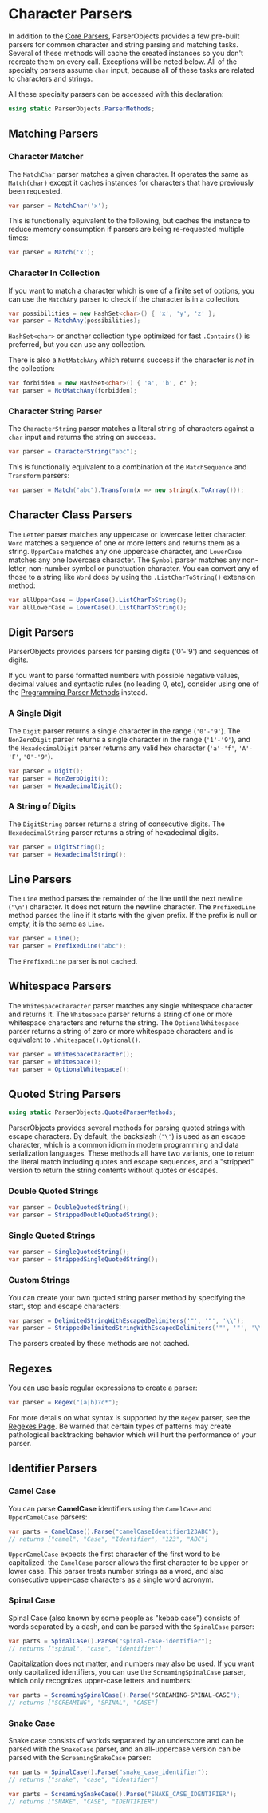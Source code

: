 # Character Parsers

In addition to the [Core Parsers](parsers_core.md), ParserObjects provides a few pre-built parsers for common character and string parsing and matching tasks. Several of these methods will cache the created instances so you don't recreate them on every call. Exceptions will be noted below. All of the specialty parsers assume `char` input, because all of these tasks are related to characters and strings.

All these specialty parsers can be accessed with this declaration:

```csharp
using static ParserObjects.ParserMethods;
```

## Matching Parsers

### Character Matcher

The `MatchChar` parser matches a given character. It operates the same as `Match(char)` except it caches instances for characters that have previously been requested.

```csharp
var parser = MatchChar('x');
```

This is functionally equivalent to the following, but caches the instance to reduce memory consumption if parsers are being re-requested multiple times:

```csharp
var parser = Match('x');
```

### Character In Collection

If you want to match a character which is one of a finite set of options, you can use the `MatchAny` parser to check if the character is in a collection. 

```csharp
var possibilities = new HashSet<char>() { 'x', 'y', 'z' };
var parser = MatchAny(possibilities);
```

`HashSet<char>` or another collection type optimized for fast `.Contains()` is preferred, but you can use any collection. 

There is also a `NotMatchAny` which returns success if the character is *not* in the collection:

```csharp
var forbidden = new HashSet<char>() { 'a', 'b', c' };
var parser = NotMatchAny(forbidden);
```

### Character String Parser

The `CharacterString` parser matches a literal string of characters against a `char` input and returns the string on success.

```csharp
var parser = CharacterString("abc");
```

This is functionally equivalent to a combination of the `MatchSequence` and `Transform` parsers:

```csharp
var parser = Match("abc").Transform(x => new string(x.ToArray()));
```

## Character Class Parsers

The `Letter` parser matches any uppercase or lowercase letter character. `Word` matches a sequence of one or more letters and returns them as a string. `UpperCase` matches any one uppercase character, and `LowerCase` matches any one lowercase character. The `Symbol` parser matches any non-letter, non-number symbol or punctuation character. You can convert any of those to a string like `Word` does by using the `.ListCharToString()` extension method:

```csharp
var allUpperCase = UpperCase().ListCharToString();
var allLowerCase = LowerCase().ListCharToString();
```

## Digit Parsers

ParserObjects provides parsers for parsing digits ('0'-'9') and sequences of digits.

If you want to parse formatted numbers with possible negative values, decimal values and syntactic rules (no leading 0, etc), consider using one of the [Programming Parser Methods](parsers_programming.md) instead.

### A Single Digit

The `Digit` parser returns a single character in the range (`'0'-'9'`). The `NonZeroDigit` parser returns a single character in the range (`'1'-'9'`), and the `HexadecimalDigit` parser returns any valid hex character (`'a'-'f'`, `'A'-'F'`, `'0'-'9'`).

```csharp
var parser = Digit();
var parser = NonZeroDigit();
var parser = HexadecimalDigit();
```

### A String of Digits

The `DigitString` parser returns a string of consecutive digits. The `HexadecimalString` parser returns a string of hexadecimal digits.

```csharp
var parser = DigitString();
var parser = HexadecimalString();
```

## Line Parsers

The `Line` method parses the remainder of the line until the next newline (`'\n'`) character. It does not return the newline character. The `PrefixedLine` method parses the line if it starts with the given prefix. If the prefix is null or empty, it is the same as `Line`.

```csharp
var parser = Line();
var parser = PrefixedLine("abc");
```

The `PrefixedLine` parser is not cached.

## Whitespace Parsers

The `WhitespaceCharacter` parser matches any single whitespace character and returns it. The `Whitespace` parser returns a string of one or more whitespace characters and returns the string. The `OptionalWhitespace` parser returns a string of zero or more whitespace characters and is equivalent to `.Whitespace().Optional()`.

```csharp
var parser = WhitespaceCharacter();
var parser = Whitespace();
var parser = OptionalWhitespace();
```

## Quoted String Parsers

```csharp
using static ParserObjects.QuotedParserMethods;
```

ParserObjects provides several methods for parsing quoted strings with escape characters. By default, the backslash (`'\'`) is used as an escape character, which is a common idiom in modern programming and data serialization languages. These methods all have two variants, one to return the literal match including quotes and escape sequences, and a "stripped" version to return the string contents without quotes or escapes.

### Double Quoted Strings

```csharp
var parser = DoubleQuotedString();
var parser = StrippedDoubleQuotedString();
```

### Single Quoted Strings

```csharp
var parser = SingleQuotedString();
var parser = StrippedSingleQuotedString();
```

### Custom Strings

You can create your own quoted string parser method by specifying the start, stop and escape characters:

```csharp
var parser = DelimitedStringWithEscapedDelimiters('"', '"', '\\');
var parser = StrippedDelimitedStringWithEscapedDelimiters('"', '"', '\\');
```

The parsers created by these methods are not cached.

## Regexes

You can use basic regular expressions to create a parser:

```csharp
var parser = Regex("(a|b)?c*");
```

For more details on what syntax is supported by the `Regex` parser, see the [Regexes Page](regexes.md). Be warned that certain types of patterns may create pathological backtracking behavior which will hurt the performance of your parser. 

## Identifier Parsers

### Camel Case

You can parse **CamelCase** identifiers using the `CamelCase` and `UpperCamelCase` parsers:

```csharp
var parts = CamelCase().Parse("camelCaseIdentifier123ABC");
// returns ["camel", "Case", "Identifier", "123", "ABC"]
```

`UpperCamelCase` expects the first character of the first word to be capitalized. the `CamelCase` parser allows the first character to be upper or lower case. This parser treats number strings as a word, and also consecutive upper-case characters as a single word acronym.

### Spinal Case

Spinal Case (also known by some people as "kebab case") consists of words separated by a dash, and can be parsed with the `SpinalCase` parser:

```csharp
var parts = SpinalCase().Parse("spinal-case-identifier");
// returns ["spinal", "case", "identifier"]
```

Capitalization does not matter, and numbers may also be used. If you want only capitalized identifiers, you can use the `ScreamingSpinalCase` parser, which only recognizes upper-case letters and numbers:

```csharp
var parts = ScreamingSpinalCase().Parse('SCREAMING-SPINAL-CASE");
// returns ["SCREAMING", "SPINAL", "CASE"]
```

### Snake Case

Snake case consists of workds separated by an underscore and can be parsed with the `SnakeCase` parser, and an all-uppercase version can be parsed with the `ScreamingSnakeCase` parser:

```csharp
var parts = SpinalCase().Parse("snake_case_identifier");
// returns ["snake", "case", "identifier"]

var parts = ScreamingSnakeCase().Parse("SNAKE_CASE_IDENTIFIER");
// returns ["SNAKE", "CASE", "IDENTIFIER"]
```
